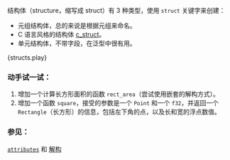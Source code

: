 结构体（structure，缩写成 struct）有 3 种类型，使用 `struct` 关键字来创建：

* 元组结构体，总的来说是根据元组来命名。
* C 语言风格的结构体 [c_struct]。
* 单元结构体，不带字段，在泛型中很有用。

{structs.play}

### 动手试一试：

1. 增加一个计算长方形面积的函数 `rect_area`（尝试使用嵌套的解构方式）。
2. 增加一个函数 `square`，接受的参数是一个 `Point` 和一个 `f32`，并返回一个 `Rectangle`（长方形）的信息，包括左下角的点，以及长和宽的浮点数值。

### 参见：

[`attributes`][attributes] 和 [解构][destructuring]

[attributes]: ../attribute.html
[c_struct]: http://en.wikipedia.org/wiki/Struct_(C_programming_language)
[destructuring]: ../flow_control/match/destructuring.html
